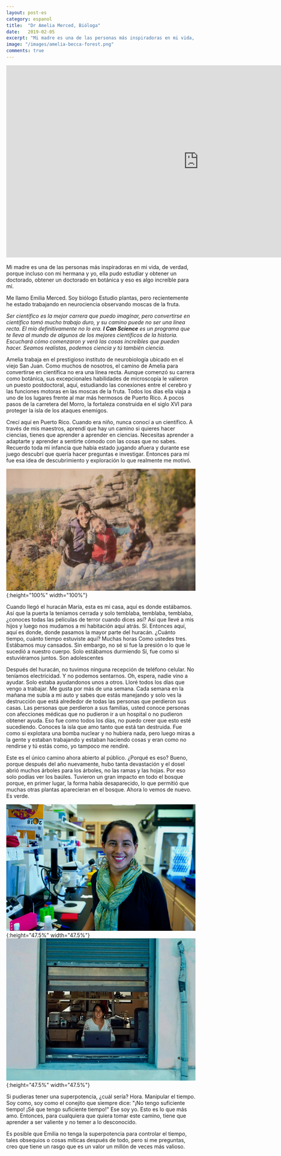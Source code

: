 ```yaml
---
layout: post-es
category: espanol
title:  "Dr Amelia Merced, Bióloga"
date:   2019-02-05
excerpt: "Mi madre es una de las personas más inspiradoras en mi vida, de verdad, porque incluso con mi hermana y yo, ella pudo estudiar y obtener un doctorado, obtener un doctorado en botánica y eso es algo increíble para mí. - el hijo de Amelia"
image: "/images/amelia-becca-forest.png"
comments: true
---
```


<iframe width="1024" height="512" src="https://ucdavis.app.box.com/s/3vslpzsto8pb3n6uhwv15jnmyigzf0ap/file/492571698456" frameborder="0" marginwidth="0" marginheight="0" scrolling="no" seamless allowfullscreen></iframe>

Mi madre es una de las personas más inspiradoras en mi vida, de verdad, porque incluso con mi hermana y yo, ella pudo estudiar y obtener un doctorado, obtener un doctorado en botánica y eso es algo increíble para mí.


Me llamo Emilia Merced. Soy biólogo Estudio plantas, pero recientemente he estado trabajando en neurociencia observando moscas de la fruta.

_Ser científico es la mejor carrera que puedo imaginar, pero convertirse en científico tomó mucho trabajo duro, y su camino puede no ser una línea recta. El mío definitivamente no lo era. **I Can Science** es un programa que te lleva al mundo de algunos de los mejores científicos de la historia. Escuchará cómo comenzaron y verá las cosas increíbles que pueden hacer. Seamos realistas, podemos ciencia y tú también ciencia._

Amelia trabaja en el prestigioso instituto de neurobiología ubicado en el viejo San Juan. Como muchos de nosotros, el camino de Amelia para convertirse en científica no era una línea recta. Aunque comenzó su carrera como botánica, sus excepcionales habilidades de microscopía le valieron un puesto postdoctoral, aquí, estudiando las conexiones entre el cerebro y las funciones motoras en las moscas de la fruta. Todos los días ella viaja a uno de los lugares frente al mar más hermosos de Puerto Rico. A pocos pasos de la carretera del Morro, la fortaleza construida en el siglo XVI para proteger la isla de los ataques enemigos.

Crecí aquí en Puerto Rico. Cuando era niño, nunca conocí a un científico. A través de mis maestros, aprendí que hay un camino si quieres hacer ciencias, tienes que aprender a aprender en ciencias. Necesitas aprender a adaptarte y aprender a sentirte cómodo con las cosas que no sabes. Recuerdo toda mi infancia que había estado jugando afuera y durante ese juego descubrí que quería hacer preguntas e investigar. Entonces para mí fue esa idea de descubrimiento y exploración lo que realmente me motivó.

![](/images/amelia-family.png){:height="100%" width="100%"}


Cuando llegó el huracán María, esta es mi casa, aquí es donde estábamos. Así que la puerta la teníamos cerrada y solo temblaba, temblaba, temblaba, ¿conoces todas las películas de terror cuando dices así? Así que llevé a mis hijos y luego nos mudamos a mi habitación aquí atrás. Sí. Entonces aquí, aquí es donde, donde pasamos la mayor parte del huracán. ¿Cuánto tiempo, cuánto tiempo estuviste aquí? Muchas horas Como ustedes tres. Estábamos muy cansados. Sin embargo, no sé si fue la presión o lo que le sucedió a nuestro cuerpo. Solo estábamos durmiendo Sí, fue como si estuviéramos juntos. Son adolescentes



Después del huracán, no tuvimos ninguna recepción de teléfono celular. No teníamos electricidad. Y no podemos sentarnos. Oh, espera, nadie vino a ayudar. Solo estaba ayudandonos unos a otros. Lloré todos los días que vengo a trabajar. Me gusta por más de una semana. Cada semana en la mañana me subía a mi auto y sabes que estás manejando y solo ves la destrucción que está alrededor de todas las personas que perdieron sus casas. Las personas que perdieron a sus familias, usted conoce personas con afecciones médicas que no pudieron ir a un hospital o no pudieron obtener ayuda. Eso fue como todos los días, no puedo creer que esto esté sucediendo. Conoces la isla que amo tanto que está tan destruida. Fue como si explotara una bomba nuclear y no hubiera nada, pero luego miras a la gente y estaban trabajando y estaban haciendo cosas y eran como no rendirse y tú estás como, yo tampoco me rendiré.


Este es el único camino ahora abierto al público. ¿Porqué es eso? Bueno, porque después del año nuevamente, hubo tanta devastación y el dosel abrió muchos árboles para los árboles, no las ramas y las hojas. Por eso solo podías ver los baúles. Tuvieron un gran impacto en todo el bosque porque, en primer lugar, la forma había desaparecido, lo que permitió que muchas otras plantas aparecieran en el bosque. Ahora lo vemos de nuevo. Es verde.

![](/images/amelia.png){:height="47.5%" width="47.5%"}
![](/images/amelia-window.png){:height="47.5%" width="47.5%"}

Si pudieras tener una superpotencia, ¿cuál sería? Hora. Manipular el tiempo. Soy como, soy como el conejito que siempre dice: "¡No tengo suficiente tiempo! ¡Sé que tengo suficiente tiempo!" Ese soy yo. Esto es lo que más amo. Entonces, para cualquiera que quiera tomar este camino, tiene que aprender a ser valiente y no temer a lo desconocido.

Es posible que Emilia no tenga la superpotencia para controlar el tiempo, tales obsequios o cosas míticas después de todo, pero si me preguntas, creo que tiene un rasgo que es un valor un millón de veces más valioso.

